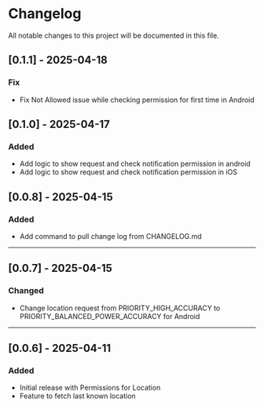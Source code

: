 # Changelog

All notable changes to this project will be documented in this file.

## [0.1.1] - 2025-04-18

### Fix
- Fix Not Allowed issue while checking permission for first time in Android

## [0.1.0] - 2025-04-17

### Added
- Add logic to show request and check notification permission in android
- Add logic to show request and check notification permission in iOS

## [0.0.8] - 2025-04-15

### Added
- Add command to pull change log from CHANGELOG.md

---

## [0.0.7] - 2025-04-15

### Changed
- Change location request from PRIORITY_HIGH_ACCURACY to PRIORITY_BALANCED_POWER_ACCURACY for Android

---

## [0.0.6] - 2025-04-11

### Added
- Initial release with Permissions for Location
- Feature to fetch last known location
